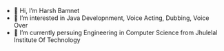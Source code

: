 - 👋 Hi, I’m Harsh Bamnet
- 👀 I’m interested in Java Developnment, Voice Acting, Dubbing, Voice Over
- 🌱 I’m currently persuing Engineering in Computer Science from Jhulelal Institute Of Technology
